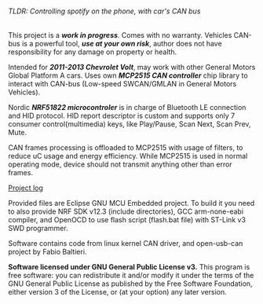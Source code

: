 ###### *TLDR: Controlling spotify on the phone, with car's CAN bus*

This project is a ***work in progress***. Comes with no warranty. Vehicles CAN-bus is a powerful tool, ***use at your own risk***, author does not have responsibility for any damage on property or health.

Intended for ***2011-2013 Chevrolet Volt***, may work with other General Motors Global Platform A cars.
Uses own ***MCP2515 CAN controller*** chip library to interact with CAN-bus (Low-speed SWCAN/GMLAN in General Motors Vehicles).

Nordic ***NRF51822 microcontroler*** is in charge of Bluetooth LE connection and HID protocol.
HID report descriptor is custom and supports only 7 consumer control(multimedia) keys, like Play/Pause, Scan Next, Scan Prev, Mute.

CAN frames processing is offloaded to MCP2515 with usage of filters, to reduce uC usage and energy efficiency.
While MCP2515 is used in normal operating mode, device should not transmit anything other than error frames.

[Project log](https://hackaday.io/project/176834-chevy-volt-sw-can-ble-multimedia-control)

Provided files are Eclipse GNU MCU Embedded project. To build it you need to also provide NRF SDK v12.3 (include directories), GCC arm-none-eabi compiler, and OpenOCD to use flash script (flash.bat file) with ST-Link v3 SWD programmer.

Software contains code from linux kernel CAN driver, and open-usb-can project by Fabio Baltieri.

**Software licensed under GNU General Public License v3.**
This program is free software: you can redistribute it and/or modify
it under the terms of the GNU General Public License as published by
the Free Software Foundation, either version 3 of the License, or
(at your option) any later version.

